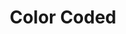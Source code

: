 ---
layout: game
title:  "Color Coded"
location: "Games/ColorCoded.html"
width: 960
height: 600
desc: "The new state-of-the-art Palette Pistol is in its testing stage, and there’s one major problem. The button used to easily change the type of weapon used is stuck, thus forcing the gun to change its type automatically! Not being one to back away from a challenge, you take to the testing arenas to show that even when your weapons are stuck in a loop, your skills don’t have to be."
time: 72 hours
made: Ludum Dare 47
jampage: https://ldjam.com/events/ludum-dare/47/color-coded
display-order: 10
music:
    1: "-"
    2: "-"
    3: "-"
bandcamp: #
controls: |
    <b>A/D</b> or <b>Left & Right Arrow Keys</b> - Move left/right <br>
    <b>W</b> or <b>Up Arrow Key</b> - Jump <br>
    <b>Mouse </b> - Move to aim, left click to shoot <br>
instructions: |
    Shoot the spawners to advance to the next level, but watch out for any enemies that come out of them! Kill enemies with the matching colour/symbol. Some enemies may display more than one symbol, meaning they can be shot with more than one different type of weapon.

---